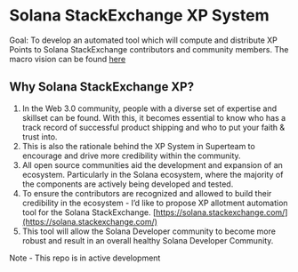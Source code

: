 # Solana StackExchange XP System 

Goal: To develop an automated tool which will compute and distribute XP Points to Solana StackExchange contributors and community members. The macro vision can be found [here](https://www.notion.so/chester-king/Instagrant-Proposal-for-Solana-StackExchange-XP-System-574622286d524dfa89180bb41153dba2)

## Why Solana StackExchange XP?

1. In the Web 3.0 community, people with a diverse set of expertise and skillset can be found. With this, it becomes essential to know who has a track record of successful product shipping and who to put your faith & trust into. 
2. This is also the rationale behind the XP System in Superteam to encourage and drive more credibility within the community. 
3. All open source communities aid the development and expansion of an ecosystem. Particularly in the Solana ecosystem, where the majority of the components are actively being developed and tested.
4. To ensure the contributors are recognized and allowed to build their credibility in the ecosystem - I’d like to propose XP allotment automation tool for the Solana StackExchange.  [https://solana.stackexchange.com/](https://solana.stackexchange.com/)
5. This tool will allow the Solana Developer community to become more robust and result in an overall healthy Solana Developer Community.

Note - This repo is in active development